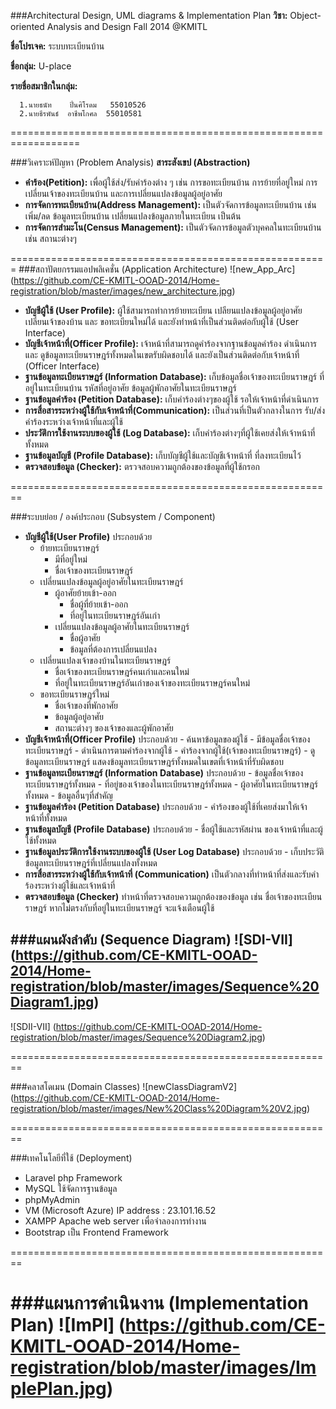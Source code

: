 ###Architectural Design, UML diagrams & Implementation Plan
**วิชา:** Object-oriented Analysis and Design  Fall 2014 @KMITL

**ชื่อโปรเจค:** ระบบทะเบียนบ้าน

**ชื่อกลุ่ม:** U-place

**รายชื่อสมาชิกในกลุ่ม:**

      1.นายธนัท    ปิ่นศิโรดม   55010526
      2.นายธีรพันธ์  อาชีพโกศล  55010581

==================================================================

###วิเคราะห์ปัญหา (Problem Analysis)
**สาระสังเขป (Abstraction)**
* **คำร้อง(Petition):** เพื่อผู้ใช้ส่ง/รับคำร้องต่าง ๆ เช่น การขอทะเบียนบ้าน การย้ายที่อยู่ใหม่ การเปลี่ยนเจ้าของทะเบียนบ้าน และการเปลี่ยนแปลงข้อมูลผู้อยู่อาศัย
* **การจัดการทะเบียนบ้าน(Address Management):** เป็นตัวจัดการข้อมูลทะเบียนบ้าน เช่น เพิ่ม/ลด ข้อมูลทะเบียนบ้าน เปลี่ยนแปลงข้อมูลภายในทะเบียน เป็นต้น
* **การจัดการสำมะโน(Census Management):** เป็นตัวจัดการข้อมูลตัวบุคคลในทะเบียนบ้าน เช่น สถานะต่างๆ

=======================================================
###สถาปัตยกรรมแอปพลิเคชั่น (Application Architecture)
![new_App_Arc] (https://github.com/CE-KMITL-OOAD-2014/Home-registration/blob/master/images/new_architecture.jpg)


* **บัญชีผู้ใช้ (User Profile):** ผู้ใช้สามารถทำการย้ายทะเบียน เปลียนแปลงข้อมูลผู้อยู่อาศัย เปลี่ยนเจ้าของบ้าน และ ขอทะเบียนใหม่ได้ และยังทำหน้าที่เป็นส่วนติดต่อกับผู้ใช้ (User Interface)
* **บัญชีเจ้าหน้าที่(Officer Profile):** เจ้าหน้าที่สามารถดูคำร้องจากฐานข้อมูลคำร้อง ดำเนินการ และ ดูข้อมูลทะเบียนราษฎร์ทั้งหมดในเขตรับผิดชอบได้ และยังเป็นส่วนติดต่อกับเจ้าหน้าที่ (Officer Interface)
* **ฐานข้อมูลทะเบียนราษฏร์ (Information Database):** เก็บข้อมูลชื่อเจ้าของทะเบียนราษฎร์ ที่อยู่ในทะเบียนบ้าน รหัสที่อยู่อาศัย ข้อมูลผู้พักอาศัยในทะเบียนราษฎร์
* **ฐานข้อมูลคำร้อง (Petition Database):** เก็บคำร้องต่างๆของผู้ใช้ รอให้เจ้าหน้าที่ดำเนินการ
* **การสื่อสารระหว่างผู้ใช้กับเจ้าหน้าที่(Communication):** เป็นส่วนที่เป็นตัวกลางในการ รับ/ส่งคำร้องระหว่างเจ้าหน้าที่และผู้ใช้
* **ประวัติการใช้งานระบบของผู้ใช้ (Log Database):** เก็บคำร้องต่างๆที่ผู้ใช้เคยส่งให้เจ้าหน้าที่ทั้งหมด
* **ฐานข้อมูลบัญชี (Profile Database):** เก็บบัญชีผู้ใช้และบัญชีเจ้าหน้าที่ ที่ลงทะเบียนไว้
* **ตรวจสอบข้อมูล (Checker):** ตรวจสอบความถูกต้องของข้อมูลที่ผู้ใช้กรอก

========================================================

###ระบบย่อย / องค์ประกอบ (Subsystem / Component)
* **บัญชีผู้ใช้(User Profile)** ประกอบด้วย
     - ย้ายทะเบียนราษฎร์
          - มีที่อยู่ใหม่  
          - ชื่อเจ้าของทะเบียนราษฎร์
     - เปลี่ยนแปลงข้อมูลผู้อยู่อาศัยในทะเบียนราษฎร์
          - ผู้อาศัยย้ายเข้า-ออก
             - ชื่อผู้ที่ย้ายเข้า-ออก
             - ที่อยู่ในทะเบียนราษฎร์อันเก่า
          - เปลี่ยนแปลงข้อมูลผู้อาศัยในทะเบียนราษฎร์
             - ชื่อผู้อาศัย
             - ข้อมูลที่ต้องการเปลี่ยนแปลง
     - เปลี่ยนแปลงเจ้าของบ้านในทะเบียนราษฎร์
          - ชื่อเจ้าของทะเบียนราษฎร์คนเก่าและคนใหม่
          - ที่อยู่ในทะเบียนราษฎร์อันเก่าของเจ้าของทะเบียนราษฎร์คนใหม่
     - ขอทะเบียนราษฎร์ใหม่
          - ชื่อเจ้าของที่พักอาศัย
          - ข้อมูลผู้อยู่อาศัย
          - สถานะต่างๆ ของเจ้าของและผู้พักอาศัย
* **บัญชีเจ้าหน้าที่(Officer Profile)** ประกอบด้วย
      - ค้นหาข้อมูลของผู้ใช้
          - มีข้อมูลชื่อเจ้าของทะเบียนราษฎร์
      - ดำเนินการตามคำร้องจากผู้ใช้
          - คำร้องจากผู้ใช้(เจ้าของทะเบียนราษฎร์)
      - ดูข้อมูลทะเบียนราษฎร์ แสดงข้อมูลทะเบียนราษฎร์ทั้งหมดในเขตที่เจ้าหน้าที่รับผิดชอบ
* **ฐานข้อมูลทะเบียนราษฎร์ (Information Database)** ประกอบด้วย
      - ข้อมูลชื่อเจ้าของทะเบียนราษฎร์ทั้งหมด
      - ที่อยู่ของเจ้าของในทะเบียนราษฎร์ทั้งหมด
      - ผู้อาศัยในทะเบียนราษฎร์ทั้งหมด
      - ข้อมูลอื่นๆที่สำคัญ
* **ฐานข้อมูลคำร้อง (Petition Database)** ประกอบด้วย
      - คำร้องของผู้ใช้ที่เคยส่งมาให้เจ้าหน้าที่ทั้งหมด
* **ฐานข้อมูลบัญชี (Profile Database)** ประกอบด้วย
      - ชื่อผู้ใช้และรหัสผ่าน ของเจ้าหน้าที่และผู้ใช้ทั้งหมด
* **ฐานข้อมูลประวัติการใช้งานระบบของผู้ใช้ (User Log Database)** ประกอบด้วย
      - เก็บประวัติข้อมูลทะเบียนราษฎร์ที่เปลี่ยนแปลงทั้งหมด
* **การสื่อสารระหว่างผู้ใช้กับเจ้าหน้าที่ (Communication)** เป็นตัวกลางที่ทำหน้าที่ส่งและรับคำร้องระหว่างผู้ใช้และเจ้าหน้าที่
* **ตรวจสอบข้อมูล (Checker)** ทำหน้าที่ตรวจสอบความถูกต้องของข้อมูล เช่น ชื่อเจ้าของทะเบียนราษฎร์ หากไม่ตรงกับที่อยู่ในทะเบียนราษฎร์ จะแจ้งเตือนผู้ใช้


###แผนผังลำดับ (Sequence Diagram)
![SDI-VII] (https://github.com/CE-KMITL-OOAD-2014/Home-registration/blob/master/images/Sequence%20Diagram1.jpg)
--------------------------------------------------------
![SDII-VII] (https://github.com/CE-KMITL-OOAD-2014/Home-registration/blob/master/images/Sequence%20Diagram2.jpg)

========================================================

###คลาสโดเมน (Domain Classes) 
![newClassDiagramV2] (https://github.com/CE-KMITL-OOAD-2014/Home-registration/blob/master/images/New%20Class%20Diagram%20V2.jpg)

========================================================

###เทคโนโลยีที่ใช้ (Deployment)
* Laravel php Framework
* MySQL ใช้จัดการฐานข้อมูล
* phpMyAdmin
* VM (Microsoft Azure) IP address : 23.101.16.52
* XAMPP Apache web server เพื่อจำลองการทำงาน
* Bootstrap เป็น Frontend Framework

========================================================

###แผนการดำเนินงาน (Implementation Plan)
![ImPl] (https://github.com/CE-KMITL-OOAD-2014/Home-registration/blob/master/images/ImplePlan.jpg)
========================================================
